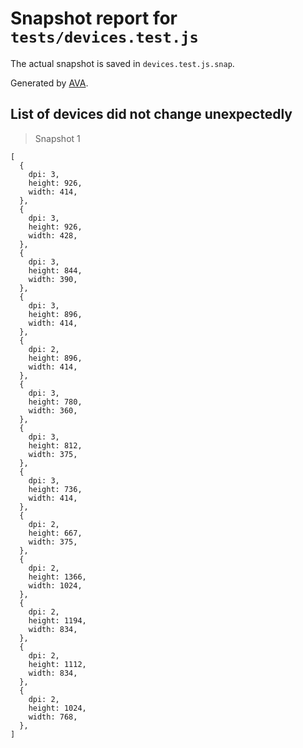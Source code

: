 # Snapshot report for `tests/devices.test.js`

The actual snapshot is saved in `devices.test.js.snap`.

Generated by [AVA](https://avajs.dev).

## List of devices did not change unexpectedly

> Snapshot 1

    [
      {
        dpi: 3,
        height: 926,
        width: 414,
      },
      {
        dpi: 3,
        height: 926,
        width: 428,
      },
      {
        dpi: 3,
        height: 844,
        width: 390,
      },
      {
        dpi: 3,
        height: 896,
        width: 414,
      },
      {
        dpi: 2,
        height: 896,
        width: 414,
      },
      {
        dpi: 3,
        height: 780,
        width: 360,
      },
      {
        dpi: 3,
        height: 812,
        width: 375,
      },
      {
        dpi: 3,
        height: 736,
        width: 414,
      },
      {
        dpi: 2,
        height: 667,
        width: 375,
      },
      {
        dpi: 2,
        height: 1366,
        width: 1024,
      },
      {
        dpi: 2,
        height: 1194,
        width: 834,
      },
      {
        dpi: 2,
        height: 1112,
        width: 834,
      },
      {
        dpi: 2,
        height: 1024,
        width: 768,
      },
    ]

